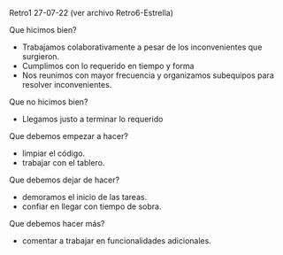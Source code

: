Retro1 27-07-22 (ver archivo Retro6-Estrella)

Que hicimos bien?
- Trabajamos colaborativamente a pesar de los inconvenientes que surgieron.
- Cumplimos con lo requerido en tiempo y forma
- Nos reunimos con mayor frecuencia y organizamos subequipos para resolver inconvenientes.

Que no hicimos bien?
- Llegamos justo a terminar lo requerido

Que debemos empezar a hacer?
- limpiar el código.
- trabajar con el tablero.

Que debemos dejar de hacer?
- demoramos el inicio de las tareas.
- confiar en llegar con tiempo de sobra.

Que debemos hacer más?
- comentar a trabajar en funcionalidades adicionales.